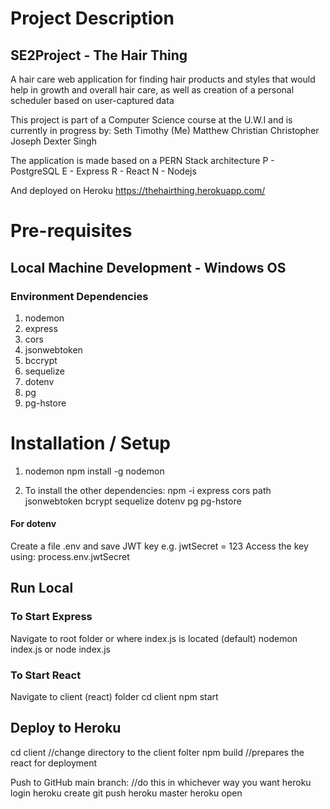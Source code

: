 # Project Description
## SE2Project - The Hair Thing
A hair care web application for finding hair products and styles that would help in growth and overall hair care,
as well as creation of a personal scheduler based on user-captured data

This project is part of a Computer Science course at the U.W.I and is currently in progress by:
Seth Timothy (Me)
Matthew Christian
Christopher Joseph
Dexter Singh

The application is made based on a PERN Stack architecture
P - PostgreSQL
E - Express
R - React
N - Nodejs

And deployed on Heroku
https://thehairthing.herokuapp.com/


# Pre-requisites
## Local Machine Development - Windows OS
### Environment Dependencies
1. nodemon 
2. express
3. cors
4. jsonwebtoken
5. bccrypt
6. sequelize
7. dotenv
8. pg
9. pg-hstore


# Installation / Setup
1. nodemon
npm install -g nodemon

2. To install the other dependencies:
npm -i express cors path jsonwebtoken bcrypt sequelize dotenv pg pg-hstore

#### For dotenv
Create a file .env and save JWT key e.g. jwtSecret = 123
Access the key using: process.env.jwtSecret

## Run Local
### To Start Express
Navigate to root folder or where index.js is located (default)
nodemon index.js or node index.js

### To Start React
Navigate to client (react) folder
cd client
npm start

## Deploy to Heroku
cd client //change directory to the client folter
npm build //prepares the react for deployment

Push to GitHub main branch: //do this in whichever way you want
heroku login
heroku create
git push heroku master
heroku open